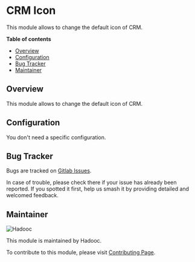 # CRM Icon

This module allows to change the default icon of CRM.

**Table of contents**

- [Overview](#overview)
- [Configuration](#configuration)
- [Bug Tracker](#bug-tracker)
- [Maintainer](#maintainer)

## Overview

This module allows to change the default icon of CRM.

## Configuration

You don't need a specific configuration.

## Bug Tracker

Bugs are tracked on [Gitlab Issues](https://gitlab.com/hadooc/odoo-sa/crm/issues).

In case of trouble, please check there if your issue has already been reported. If you
spotted it first, help us smash it by providing detailed and welcomed feedback.

## Maintainer

![Hadooc](https://hadooc.com/logo)

This module is maintained by Hadooc.

To contribute to this module, please visit
[Contributing Page](https://gitlab.com/hadooc/extra/wikis/Contributing).

